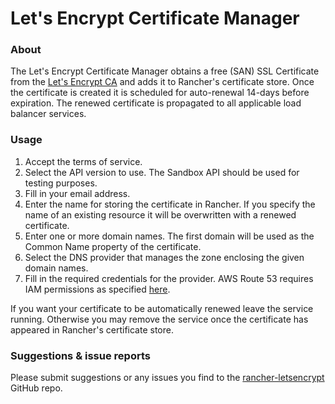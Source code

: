# Let's Encrypt Certificate Manager
### About
The Let's Encrypt Certificate Manager obtains a free (SAN) SSL Certificate from the [Let's Encrypt CA](https://letsencrypt.org/) and adds it to Rancher's certificate store. Once the certificate is created it is scheduled for auto-renewal 14-days before expiration. The renewed certificate is propagated to all applicable load balancer services.
     
### Usage
 1. Accept the terms of service.
 2. Select the API version to use. The Sandbox API should be used for testing purposes.
 3. Fill in your email address.
 4. Enter the name for storing the certificate in Rancher. If you specify the name of an existing resource it will be overwritten with a renewed certificate.
 4. Enter one or more domain names. The first domain will be used as the Common Name property of the certificate.
 5. Select the DNS provider that manages the zone enclosing the given domain names.
 5. Fill in the required credentials for the provider. AWS Route 53 requires IAM permissions as specified [here](https://github.com/vxcontrol/rancher-letsencrypt#aws-route-53).

If you want your certificate to be automatically renewed leave the service running. Otherwise you may remove the service once the certificate has appeared in Rancher's certificate store.
    
### Suggestions & issue reports
Please submit suggestions or any issues you find to the [rancher-letsencrypt](https://github.com/vxcontrol/rancher-letsencrypt) GitHub repo.
